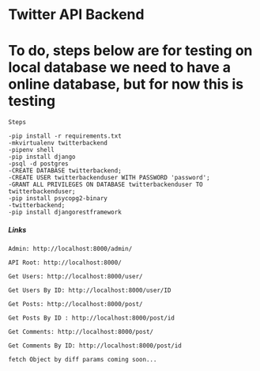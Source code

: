# Twitter API Backend

# To do, steps below are for testing on local database we need to have a online database, but for now this is testing
```
Steps

-pip install -r requirements.txt
-mkvirtualenv twitterbackend
-pipenv shell
-pip install django
-psql -d postgres
-CREATE DATABASE twitterbackend;
-CREATE USER twitterbackenduser WITH PASSWORD 'password';
-GRANT ALL PRIVILEGES ON DATABASE twitterbackenduser TO twitterbackenduser;
-pip install psycopg2-binary
-twitterbackend;
-pip install djangorestframework
```

##### Links

```
Admin: http://localhost:8000/admin/

API Root: http://localhost:8000/

Get Users: http://localhost:8000/user/

Get Users By ID: http://localhost:8000/user/ID

Get Posts: http://localhost:8000/post/

Get Posts By ID : http://localhost:8000/post/id

Get Comments: http://localhost:8000/post/

Get Comments By ID: http://localhost:8000/post/id

fetch Object by diff params coming soon...
```
